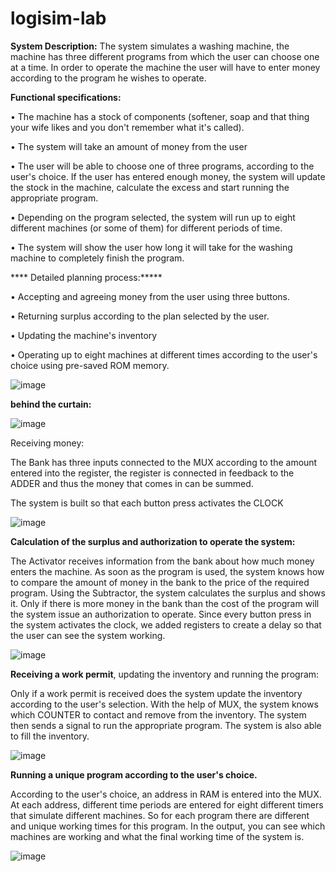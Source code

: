 # logisim-lab
 
****System Description:****
The system simulates a washing machine, the machine has three different programs from which the user can choose one at a time. In order to operate the machine the user will have to enter money according to the program he wishes to operate.


****Functional specifications:****

 • The machine has a stock of components (softener, soap and that thing your wife likes and you don't remember what it's called).
 
 • The system will take an amount of money from the user
 
 • The user will be able to choose one of three programs, according to the user's choice. If the user has entered enough money, the system will update the stock in the machine, calculate the excess and start running the appropriate program.
 
 • Depending on the program selected, the system will run up to eight different machines (or some of them) for different periods of time.
 
 • The system will show the user how long it will take for the washing machine to completely finish the program.

**** Detailed planning process:*****

• Accepting and agreeing money from the user using three buttons.

• Returning surplus according to the plan selected by the user.

• Updating the machine's inventory

• Operating up to eight machines at different times according to the user's choice using pre-saved ROM memory.

![image](https://github.com/user-attachments/assets/d759056f-76f7-4e92-b30d-2326a91a0020)

********behind the curtain:********

![image](https://github.com/user-attachments/assets/054ef8da-0dbc-4ac2-a900-624816b6cea8)

Receiving money:

The Bank has three inputs connected to the MUX according to the amount entered into the register, the register is connected in feedback to the ADDER and thus the money that comes in can be summed.

The system is built so that each button press activates the CLOCK

![image](https://github.com/user-attachments/assets/ccaec9be-7c61-4daf-b5c8-22ef0c31ba74)

**Calculation of the surplus and authorization to operate the system:**

The Activator receives information from the bank about how much money enters the machine. As soon as the program is used, the system knows how to compare the amount of money in the bank to the price of the required program. Using the Subtractor, the system calculates the surplus and shows it.
Only if there is more money in the bank than the cost of the program will the system issue an authorization to operate.
Since every button press in the system activates the clock, we added registers to create a delay so that the user can see the system working.

![image](https://github.com/user-attachments/assets/3420b9ff-7f57-47d8-8106-cae32b1d4cfa)

**Receiving a work permit**, updating the inventory and running the program:

Only if a work permit is received does the system update the inventory according to the user's selection. With the help of MUX, the system knows which COUNTER to contact and remove from the inventory.
The system then sends a signal to run the appropriate program. The system is also able to fill the inventory.

![image](https://github.com/user-attachments/assets/203f985e-9357-43a2-86cd-c3cbdc06b489)

**Running a unique program according to the user's choice.**


According to the user's choice, an address in RAM is entered into the MUX. At each address, different time periods are entered for eight different timers that simulate different machines. So for each program there are different and unique working times for this program. In the output, you can see which machines are working and what the final working time of the system is.

![image](https://github.com/user-attachments/assets/c7275111-03c5-4fa3-be12-47e6d4133484)


